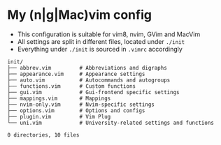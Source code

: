 # My (n|g|Mac)vim config
- This configuration is suitable for vim8, nvim, GVim and MacVim
- All settings are split in different files, located under `./init`
- Everything under `./init` is sourced in `.vimrc` accordingly


```
init/
├── abbrev.vim         # Abbreviations and digraphs
├── appearance.vim     # Appearance settings
├── auto.vim           # Autocommands and autogroups
├── functions.vim      # Custom functions
├── gui.vim            # Gui-frontend specific settings
├── mappings.vim       # Mappings
├── nvim-only.vim      # Nvim-specific settings
├── options.vim        # Options and configs
├── plugin.vim         # Vim Plug
└── uni.vim            # University-related settings and functions

0 directories, 10 files
```
